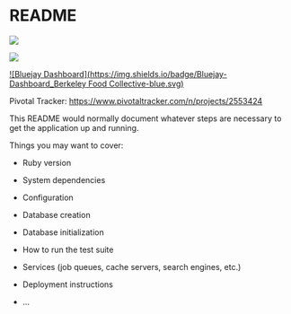 # README

<a href="https://codeclimate.com/github/saasbook/berkeley-food-collective/test_coverage"><img src="https://api.codeclimate.com/v1/badges/ff954d61efd6582f4f16/test_coverage" /></a>

<a href="https://codeclimate.com/github/saasbook/berkeley-food-collective/maintainability"><img src="https://api.codeclimate.com/v1/badges/ff954d61efd6582f4f16/maintainability" /></a>

[![Bluejay Dashboard](https://img.shields.io/badge/Bluejay-Dashboard_Berkeley Food Collective-blue.svg)](http://dashboard.bluejay.governify.io/dashboard/script/dashboardLoader.js?dashboardURL=https://reporter.bluejay.governify.io/api/v4/dashboards/tpa-CS169L-22-GH-saasbook_berkeley-food-collective/main)

Pivotal Tracker: https://www.pivotaltracker.com/n/projects/2553424

This README would normally document whatever steps are necessary to get the
application up and running.

Things you may want to cover:

* Ruby version

* System dependencies

* Configuration

* Database creation

* Database initialization

* How to run the test suite

* Services (job queues, cache servers, search engines, etc.)

* Deployment instructions

* ...
